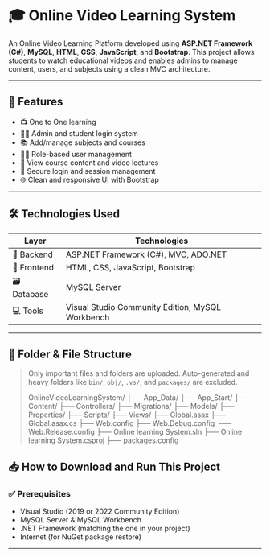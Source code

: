# 🎓 Online Video Learning System

An Online Video Learning Platform developed using **ASP.NET Framework (C#)**, **MySQL**, **HTML**, **CSS**, **JavaScript**, and **Bootstrap**. This project allows students to watch educational videos and enables admins to manage content, users, and subjects using a clean MVC architecture.

---

## 🚀 Features

- 📺 One to One learning
- 👨‍🏫 Admin and student login system
- 📚 Add/manage subjects and courses
- 🧑‍🎓 Role-based user management
- 📄 View course content and video lectures
- 🔐 Secure login and session management
- 🌐 Clean and responsive UI with Bootstrap

---

## 🛠 Technologies Used

| Layer        | Technologies                                   |
|--------------|------------------------------------------------|
| 🧠 Backend    | ASP.NET Framework (C#), MVC, ADO.NET            |
| 🎨 Frontend   | HTML, CSS, JavaScript, Bootstrap               |
| 🗃 Database   | MySQL Server                                   |
| 💻 Tools      | Visual Studio Community Edition, MySQL Workbench |

---

## 📁 Folder & File Structure

> Only important files and folders are uploaded. Auto-generated and heavy folders like `bin/`, `obj/`, `.vs/`, and `packages/` are excluded.
>
> OnlineVideoLearningSystem/
├── App_Data/
├── App_Start/
├── Content/
├── Controllers/
├── Migrations/
├── Models/
├── Properties/
├── Scripts/
├── Views/
├── Global.asax
├── Global.asax.cs
├── Web.config
├── Web.Debug.config
├── Web.Release.config
├── Online learning System.sln
├── Online learning System.csproj
├── packages.config



## 📥 How to Download and Run This Project

### ✅ Prerequisites

- Visual Studio (2019 or 2022 Community Edition)
- MySQL Server & MySQL Workbench
- .NET Framework (matching the one in your project)
- Internet (for NuGet package restore)

---

